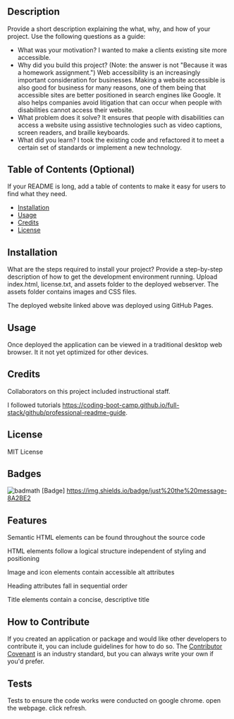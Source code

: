 # <horiseon-code-refactor1>

## Description

Provide a short description explaining the what, why, and how of your project. Use the following questions as a guide:

- What was your motivation?
I wanted to make a clients existing site more accessible.
- Why did you build this project? (Note: the answer is not "Because it was a homework assignment.")
 Web accessibility is an increasingly important consideration for businesses. Making a website accessible is also good for business for many reasons, one of them being that accessible sites are better positioned in search engines like Google. It also helps companies avoid litigation that can occur when people with disabilities cannot access their website.
- What problem does it solve?
It ensures that people with disabilities can access a website using assistive technologies such as video captions, screen readers, and braille keyboards. 
- What did you learn?
I took the existing code and refactored it to meet a certain set of standards or implement a new technology. 

## Table of Contents (Optional)

If your README is long, add a table of contents to make it easy for users to find what they need.

- [Installation](#installation)
- [Usage](#usage)
- [Credits](#credits)
- [License](#license)

## Installation

What are the steps required to install your project? Provide a step-by-step description of how to get the development environment running.
Upload index.html, license.txt, and assets folder to the deployed webserver. The assets folder contains images and CSS files.

The deployed website linked above was deployed using GitHub Pages.

## Usage

Once deployed the application can be viewed in a traditional desktop web browser. It it not yet optimized for other devices.

## Credits

Collaborators on this project included instructional staff.

I followed tutorials
https://coding-boot-camp.github.io/full-stack/github/professional-readme-guide.

## License

MIT License

## Badges

![badmath](https://img.shields.io/github/languages/top/lernantino/badmath)
[Badge] https://img.shields.io/badge/just%20the%20message-8A2BE2

## Features

Semantic HTML elements can be found throughout the source code

HTML elements follow a logical structure independent of styling and positioning

Image and icon elements contain accessible alt attributes

Heading attributes fall in sequential order

Title elements contain a concise, descriptive title

## How to Contribute

If you created an application or package and would like other developers to contribute it, you can include guidelines for how to do so. The [Contributor Covenant](https://www.contributor-covenant.org/) is an industry standard, but you can always write your own if you'd prefer.

## Tests

Tests to ensure the code works were conducted on google chrome.
open the webpage. click refresh.
